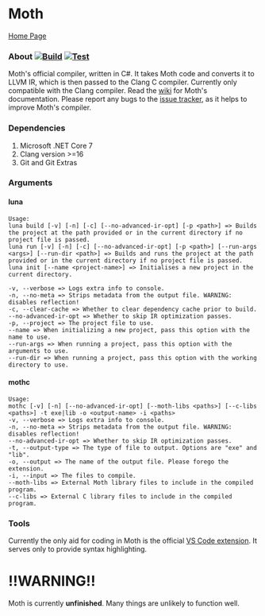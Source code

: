 # Moth

[Home Page](https://stellarwitch7.github.io)

### About [![Build](https://github.com/StellarWitch7/moth-lang/actions/workflows/build.yml/badge.svg)](https://github.com/StellarWitch7/moth-lang/actions/workflows/build.yml) [![Test](https://github.com/StellarWitch7/moth-lang/actions/workflows/test.yml/badge.svg)](https://github.com/StellarWitch7/moth-lang/actions/workflows/test.yml)

Moth's official compiler, written in C#. It takes Moth code and converts it to LLVM IR, which is then passed to the Clang C compiler. Currently only compatible with the Clang compiler. Read the [wiki](https://github.com/StellarWitch7/Moth/wiki) for Moth's documentation. Please report any bugs to the [issue tracker](https://github.com/StellarWitch7/Moth/issues), as it helps to improve Moth's compiler. 

### Dependencies
1. Microsoft .NET Core 7
2. Clang version >=16
3. Git and Git Extras

### Arguments

#### luna
```
Usage:
luna build [-v] [-n] [-c] [--no-advanced-ir-opt] [-p <path>] => Builds the project at the path provided or in the current directory if no project file is passed. 
luna run [-v] [-n] [-c] [--no-advanced-ir-opt] [-p <path>] [--run-args <args>] [--run-dir <path>] => Builds and runs the project at the path provided or in the current directory if no project file is passed. 
luna init [--name <project-name>] => Initialises a new project in the current directory. 

-v, --verbose => Logs extra info to console. 
-n, --no-meta => Strips metadata from the output file. WARNING: disables reflection! 
-c, --clear-cache => Whether to clear dependency cache prior to build. 
--no-advanced-ir-opt => Whether to skip IR optimization passes. 
-p, --project => The project file to use. 
--name => When initializing a new project, pass this option with the name to use. 
--run-args => When running a project, pass this option with the arguments to use. 
--run-dir => When running a project, pass this option with the working directory to use. 
```

#### mothc
```
Usage:
mothc [-v] [-n] [--no-advanced-ir-opt] [--moth-libs <paths>] [--c-libs <paths>] -t exe|lib -o <output-name> -i <paths>
-v, --verbose => Logs extra info to console. 
-n, --no-meta => Strips metadata from the output file. WARNING: disables reflection! 
--no-advanced-ir-opt => Whether to skip IR optimization passes. 
-t, --output-type => The type of file to output. Options are "exe" and "lib". 
-o, --output => The name of the output file. Please forego the extension.
-i, --input => The files to compile.
--moth-libs => External Moth library files to include in the compiled program. 
--c-libs => External C library files to include in the compiled program. 
```

### Tools
Currently the only aid for coding in Moth is the official [VS Code extension](https://github.com/StellarWitch7/moth-dev). It serves only to provide syntax highlighting. 

# !!WARNING!!
Moth is currently **unfinished**. Many things are unlikely to function well. 
